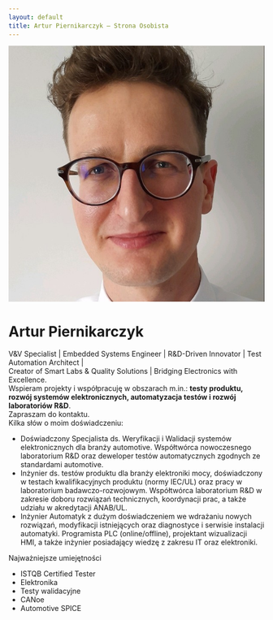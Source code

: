 ```yaml
---
layout: default
title: Artur Piernikarczyk – Strona Osobista
---
```

<div class="container">
  <div class="profile-img">
    <img src="/assets/img/profilowe.jfif" alt="Profilowe Artur Piernikarczyk">
  </div>
  <div class="content">
    <h1>Artur Piernikarczyk</h1>
    <div class="subtitle">
      V&amp;V Specialist | Embedded Systems Engineer | R&amp;D-Driven Innovator | Test Automation Architect |<br>
      Creator of Smart Labs &amp; Quality Solutions | Bridging Electronics with Excellence.
    </div>
    <div>
      Wspieram projekty i współpracuję w obszarach m.in.: <b>testy produktu, rozwój systemów elektronicznych, automatyzacja testów i rozwój laboratoriów R&amp;D</b>.<br>
      <span class="contact">Zapraszam do kontaktu.</span>
    </div>
    <div class="section-title">Kilka słów o moim doświadczeniu:</div>
    <ul>
      <li>Doświadczony Specjalista ds. Weryfikacji i Walidacji systemów elektronicznych dla branży automotive. Współtwórca nowoczesnego laboratorium R&amp;D oraz deweloper testów automatycznych zgodnych ze standardami automotive.</li>
      <li>Inżynier ds. testów produktu dla branży elektroniki mocy, doświadczony w testach kwalifikacyjnych produktu (normy IEC/UL) oraz pracy w laboratorium badawczo-rozwojowym. Współtwórca laboratorium R&amp;D w zakresie doboru rozwiązań technicznych, koordynacji prac, a także udziału w akredytacji ANAB/UL.</li>
      <li>Inżynier Automatyk z dużym doświadczeniem we wdrażaniu nowych rozwiązań, modyfikacji istniejących oraz diagnostyce i serwisie instalacji automatyki. Programista PLC (online/offline), projektant wizualizacji HMI, a także inżynier posiadający wiedzę z zakresu IT oraz elektroniki.</li>
    </ul>
    <div class="section-title">Najważniejsze umiejętności</div>
    <ul class="skills">
      <li>ISTQB Certified Tester</li>
      <li>Elektronika</li>
      <li>Testy walidacyjne</li>
      <li>CANoe</li>
      <li>Automotive SPICE</li>
    </ul>
  </div>
</div>
